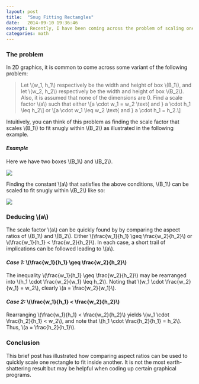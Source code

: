```yaml
---
layout: post
title:  "Snug Fitting Rectangles"
date:   2014-09-10 19:36:46
excerpt: Recently, I have been coming across the problem of scaling one rectangle to fit "snugly" within another rectangle. This post gives some formal reasoning behind one possible solution. 
categories: math 
---
```


### The problem

In 2D graphics, it is common to come across some variant of the following problem:

>Let \\(w_1, h_1\\) respectively be the width and height of box \\(B_1\\), and
>let \\(w_2, h_2\\) respectively be the width and height of box \\(B_2\\). Also, it is assumed that none of the dimensions are 0. Find
>a scale factor \\(a\\) such that either \\[a \cdot w_1 = w_2 \text{ and } a
>\cdot h_1 \leq h_2\\]
>or
>\\[a \cdot w_1 \leq w_2 \text{ and } a \cdot h_1 = h_2.\\]

Intuitively, you can think of this problem as finding the scale factor that scales \\(B_1\\) to fit snugly within \\(B_2\\) as illustrated in the following example.

#### *Example*

Here we have two boxes \\(B_1\\) and \\(B_2\\).

<img src="{{ site.url }}/assets/boxes.png" class="center" /> 

Finding the constant \\(a\\) that satisfies the above conditions, \\(B_1\\) can be scaled to fit snugly within \\(B_2\\) like so:

<img src="{{ site.url }}/assets/box_in_box.png" class="center" /> 

### Deducing \\(a\\)

The scale factor \\(a\\) can be quickly found by by comparing the aspect ratios of
\\(B_1\\) and \\(B_2\\). Either \\(\frac{w_1}{h_1} \geq \frac{w_2}{h_2}\\) or \\(\frac{w_1}{h_1} <
\frac{w_2}{h_2}\\). In each case, a short trail of implications can be followed leading to \\(a\\). 

#### *Case 1:* \\(\frac{w_1}{h_1} \geq \frac{w_2}{h_2}\\)

The inequality \\(\frac{w_1}{h_1} \geq \frac{w_2}{h_2}\\) may be rearranged
into \\(h_1 \cdot \frac{w_2}{w_1} \leq h_2\\). Noting that \\(w_1 \cdot
\frac{w_2}{w_1} = w_2\\), clearly \\(a = \frac{w_2}{w_1}\\).

#### *Case 2:* \\(\frac{w_1}{h_1} < \frac{w_2}{h_2}\\)

Rearranging \\(\frac{w_1}{h_1} < \frac{w_2}{h_2}\\) yields \\(w_1 \cdot
\frac{h_2}{h_1} < w_2\\), and note that \\(h_1 \cdot \frac{h_2}{h_1} = h_2\\).
Thus, \\(a = \frac{h_2}{h_1}\\).

### Conclusion

This brief post has illustrated how comparing aspect ratios can be used to
quickly scale one rectangle to fit inside another. It is not the most earth-shattering result but may be helpful when coding up certain graphical
programs. 

